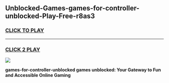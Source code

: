 
## Unblocked-Games-games-for-controller-unblocked-Play-Free-r8as3
<h3>
<a href="https://premium76.site?title=games-for-controller-unblocked&ref=24M">CLICK TO PLAY</a></h3>
<hr>

<h3>
<a href="https://premium76.site?title=games-for-controller-unblocked&ref=24M">CLICK 2 PLAY</a>
  
</h3>

<a href="https://premium76.site?title=games-for-controller-unblocked&ref=24M"><img src="https://clearcache.store/games.png"></a>


**games-for-controller-unblocked games unblocked: Your Gateway to Fun and Accessible Online Gaming**

